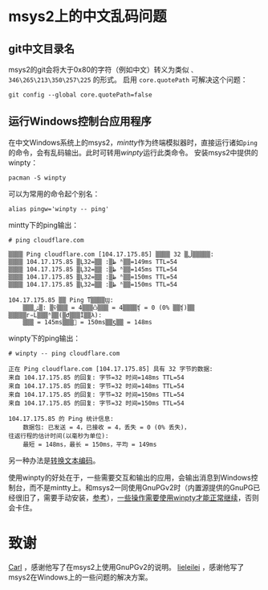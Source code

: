 # msys2上的中文乱码问题
## git中文目录名
msys2的git会将大于0x80的字符（例如中文）转义为类似 `、346\265\213\350\257\225` 的形式。
启用 `core.quotePath` 可解决这个问题：
```
git config --global core.quotePath=false
```
## 运行Windows控制台应用程序
在中文Windows系统上的msys2，*mintty*作为终端模拟器时，直接运行诸如`ping`的命令，会有乱码输出。此时可转用*winpty*运行此类命令。
安装msys2中提供的winpty：
```
pacman -S winpty
```
可以为常用的命令起个别名：
```
alias pingw='winpty -- ping'
```
mintty下的ping输出：
```
# ping cloudflare.com

▒▒▒▒ Ping cloudflare.com [104.17.175.85] ▒▒▒▒ 32 ▒ֽڵ▒▒▒▒▒:
▒▒▒▒ 104.17.175.85 ▒Ļظ▒: ▒ֽ▒=32 ʱ▒▒=149ms TTL=54
▒▒▒▒ 104.17.175.85 ▒Ļظ▒: ▒ֽ▒=32 ʱ▒▒=145ms TTL=54
▒▒▒▒ 104.17.175.85 ▒Ļظ▒: ▒ֽ▒=32 ʱ▒▒=150ms TTL=54
▒▒▒▒ 104.17.175.85 ▒Ļظ▒: ▒ֽ▒=32 ʱ▒▒=150ms TTL=54

104.17.175.85 ▒▒ Ping ͳ▒▒▒▒Ϣ:
    ▒▒▒ݰ▒: ▒ѷ▒▒▒ = 4▒▒▒ѽ▒▒▒ = 4▒▒▒▒ʧ = 0 (0% ▒▒ʧ)▒▒
▒▒▒▒▒г̵Ĺ▒▒▒ʱ▒▒(▒Ժ▒▒▒Ϊ▒▒λ):
    ▒▒▒ = 145ms▒▒▒ = 150ms▒▒ƽ▒▒ = 148ms
```
winpty下的ping输出：
```
# winpty -- ping cloudflare.com

正在 Ping cloudflare.com [104.17.175.85] 具有 32 字节的数据:
来自 104.17.175.85 的回复: 字节=32 时间=148ms TTL=54
来自 104.17.175.85 的回复: 字节=32 时间=148ms TTL=54
来自 104.17.175.85 的回复: 字节=32 时间=150ms TTL=54
来自 104.17.175.85 的回复: 字节=32 时间=150ms TTL=54

104.17.175.85 的 Ping 统计信息:
    数据包: 已发送 = 4，已接收 = 4，丢失 = 0 (0% 丢失)，
往返行程的估计时间(以毫秒为单位):
    最短 = 148ms，最长 = 150ms，平均 = 149ms
```


另一种办法是[转换文本编码](https://hustlei.github.io/2018/11/msys2-for-win.html#msys2%E4%B8%AD%E6%96%87%E4%B9%B1%E7%A0%81%E9%97%AE%E9%A2%98)。

使用winpty的好处在于，一些需要交互和输出的应用，会输出消息到Windows控制台，而不是mintty上。和msys2一同使用GnuPGv2时（内置源提供的GnuPG已经很旧了，需要手动安装，[参考](https://hustlei.github.io/2018/11/msys2-for-win.html)），[一些操作需要使用winpty才能正常继续](https://github.com/carlolars/gnupg2-msys2/blob/master/README.md#gpg-and-mintty-needs-winpty)，否则会卡住。

# 致谢
[Carl](https://github.com/carlolars) ，感谢他写了在msys2上使用GnuPGv2的说明。
[lieleilei](https://github.com/hustlei) ，感谢他写了msys2在Windows上的一些问题的解决方案。
